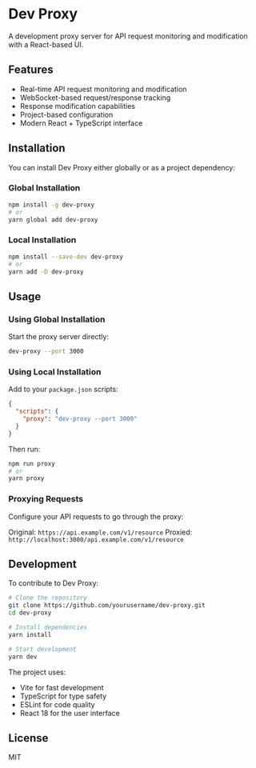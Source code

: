 # Dev Proxy

A development proxy server for API request monitoring and modification with a React-based UI.

## Features

- Real-time API request monitoring and modification
- WebSocket-based request/response tracking
- Response modification capabilities
- Project-based configuration
- Modern React + TypeScript interface

## Installation

You can install Dev Proxy either globally or as a project dependency:

### Global Installation

```bash
npm install -g dev-proxy
# or
yarn global add dev-proxy
```

### Local Installation

```bash
npm install --save-dev dev-proxy
# or
yarn add -D dev-proxy
```

## Usage

### Using Global Installation

Start the proxy server directly:

```bash
dev-proxy --port 3000
```

### Using Local Installation

Add to your `package.json` scripts:

```json
{
  "scripts": {
    "proxy": "dev-proxy --port 3000"
  }
}
```

Then run:

```bash
npm run proxy
# or
yarn proxy
```

### Proxying Requests

Configure your API requests to go through the proxy:

Original: `https://api.example.com/v1/resource`
Proxied: `http://localhost:3000/api.example.com/v1/resource`

## Development

To contribute to Dev Proxy:

```bash
# Clone the repository
git clone https://github.com/yourusername/dev-proxy.git
cd dev-proxy

# Install dependencies
yarn install

# Start development
yarn dev
```

The project uses:
- Vite for fast development
- TypeScript for type safety
- ESLint for code quality
- React 18 for the user interface

## License

MIT
